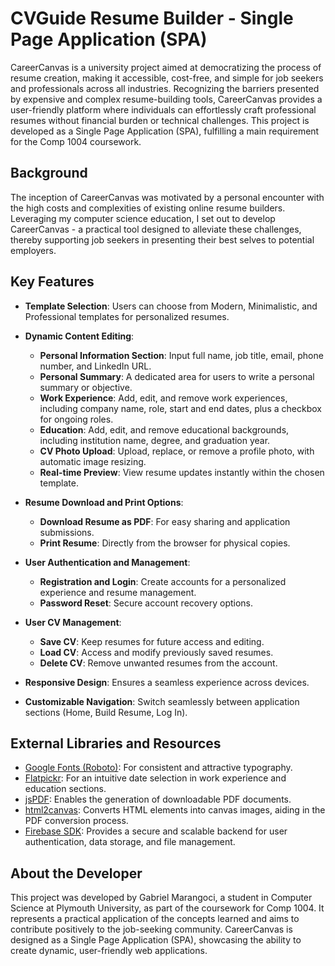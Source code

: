 # CVGuide Resume Builder - Single Page Application (SPA)

CareerCanvas is a university project aimed at democratizing the process of resume creation, making it accessible, cost-free, and simple for job seekers and professionals across all industries. Recognizing the barriers presented by expensive and complex resume-building tools, CareerCanvas provides a user-friendly platform where individuals can effortlessly craft professional resumes without financial burden or technical challenges. This project is developed as a Single Page Application (SPA), fulfilling a main requirement for the Comp 1004 coursework.

## Background

The inception of CareerCanvas was motivated by a personal encounter with the high costs and complexities of existing online resume builders. Leveraging my computer science education, I set out to develop CareerCanvas - a practical tool designed to alleviate these challenges, thereby supporting job seekers in presenting their best selves to potential employers.

## Key Features

- **Template Selection**: Users can choose from Modern, Minimalistic, and Professional templates for personalized resumes.

- **Dynamic Content Editing**:
  - **Personal Information Section**: Input full name, job title, email, phone number, and LinkedIn URL.
  - **Personal Summary**: A dedicated area for users to write a personal summary or objective.
  - **Work Experience**: Add, edit, and remove work experiences, including company name, role, start and end dates, plus a checkbox for ongoing roles.
  - **Education**: Add, edit, and remove educational backgrounds, including institution name, degree, and graduation year.
  - **CV Photo Upload**: Upload, replace, or remove a profile photo, with automatic image resizing.
  - **Real-time Preview**: View resume updates instantly within the chosen template.

- **Resume Download and Print Options**:
  - **Download Resume as PDF**: For easy sharing and application submissions.
  - **Print Resume**: Directly from the browser for physical copies.

- **User Authentication and Management**:
  - **Registration and Login**: Create accounts for a personalized experience and resume management.
  - **Password Reset**: Secure account recovery options.

- **User CV Management**:
  - **Save CV**: Keep resumes for future access and editing.
  - **Load CV**: Access and modify previously saved resumes.
  - **Delete CV**: Remove unwanted resumes from the account.

- **Responsive Design**: Ensures a seamless experience across devices.

- **Customizable Navigation**: Switch seamlessly between application sections (Home, Build Resume, Log In).

## External Libraries and Resources

- [Google Fonts (Roboto)](https://fonts.google.com/specimen/Roboto): For consistent and attractive typography.
- [Flatpickr](https://flatpickr.js.org/): For an intuitive date selection in work experience and education sections.
- [jsPDF](https://github.com/MrRio/jsPDF): Enables the generation of downloadable PDF documents.
- [html2canvas](https://html2canvas.hertzen.com/): Converts HTML elements into canvas images, aiding in the PDF conversion process.
- [Firebase SDK](https://firebase.google.com/): Provides a secure and scalable backend for user authentication, data storage, and file management.

## About the Developer

This project was developed by Gabriel Marangoci, a student in Computer Science at Plymouth University, as part of the coursework for Comp 1004. It represents a practical application of the concepts learned and aims to contribute positively to the job-seeking community. CareerCanvas is designed as a Single Page Application (SPA), showcasing the ability to create dynamic, user-friendly web applications.
